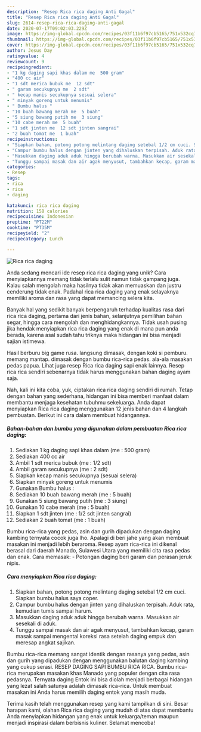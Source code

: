 ```yaml
---
description: "Resep Rica rica daging Anti Gagal"
title: "Resep Rica rica daging Anti Gagal"
slug: 2614-resep-rica-rica-daging-anti-gagal
date: 2020-07-17T09:02:03.229Z
image: https://img-global.cpcdn.com/recipes/03f11b6f97cb5165/751x532cq70/rica-rica-daging-foto-resep-utama.jpg
thumbnail: https://img-global.cpcdn.com/recipes/03f11b6f97cb5165/751x532cq70/rica-rica-daging-foto-resep-utama.jpg
cover: https://img-global.cpcdn.com/recipes/03f11b6f97cb5165/751x532cq70/rica-rica-daging-foto-resep-utama.jpg
author: Jesus Day
ratingvalue: 4
reviewcount: 9
recipeingredient:
- "1 kg daging sapi khas dalam me  500 gram"
- "400 cc air"
- "1 sdt merica bubuk me  12 sdt"
- " garam secukupnya me  2 sdt"
- " kecap manis secukupnya sesuai selera"
- " minyak goreng untuk menumis"
- " Bumbu halus "
- "10 buah bawang merah me  5 buah"
- "5 siung bawang putih me  3 siung"
- "10 cabe merah me  5 buah"
- "1 sdt jinten me  12 sdt jinten sangrai"
- "2 buah tomat me  1 buah"
recipeinstructions:
- "Siapkan bahan, potong potong melintang daging setebal 1/2 cm cuci. Siapkan bumbu halus saya coper."
- "Campur bumbu halus dengan jinten yang dihaluskan terpisah. Aduk rata, kemudian tumis sampai harum."
- "Masukkan daging aduk aduk hingga berubah warna. Masukkan air sesekali di aduk."
- "Tunggu sampai masak dan air agak menyusut, tambahkan kecap, garam masak sampai mengental koreksi rasa setelah daging empuk dan meresap angkat sajikan."
categories:
- Resep
tags:
- rica
- rica
- daging

katakunci: rica rica daging 
nutrition: 158 calories
recipecuisine: Indonesian
preptime: "PT22M"
cooktime: "PT35M"
recipeyield: "2"
recipecategory: Lunch

---
```



![Rica rica daging](https://img-global.cpcdn.com/recipes/03f11b6f97cb5165/751x532cq70/rica-rica-daging-foto-resep-utama.jpg)

Anda sedang mencari ide resep rica rica daging yang unik? Cara menyiapkannya memang tidak terlalu sulit namun tidak gampang juga. Kalau salah mengolah maka hasilnya tidak akan memuaskan dan justru cenderung tidak enak. Padahal rica rica daging yang enak selayaknya memiliki aroma dan rasa yang dapat memancing selera kita.

Banyak hal yang sedikit banyak berpengaruh terhadap kualitas rasa dari rica rica daging, pertama dari jenis bahan, selanjutnya pemilihan bahan segar, hingga cara mengolah dan menghidangkannya. Tidak usah pusing jika hendak menyiapkan rica rica daging yang enak di mana pun anda berada, karena asal sudah tahu triknya maka hidangan ini bisa menjadi sajian istimewa.

Hasil berburu big game rusa. langsung dimasak, dengan koki si pemburu. memang mantap. dimasak dengan bumbu rica-rica pedas. ala-ala masakan pedas papua. Lihat juga resep Rica rica daging sapi enak lainnya. Resep rica rica sendiri sebenarnya tidak harus menggunakan bahan daging ayam saja.


Nah, kali ini kita coba, yuk, ciptakan rica rica daging sendiri di rumah. Tetap dengan bahan yang sederhana, hidangan ini bisa memberi manfaat dalam membantu menjaga kesehatan tubuhmu sekeluarga. Anda dapat menyiapkan Rica rica daging menggunakan 12 jenis bahan dan 4 langkah pembuatan. Berikut ini cara dalam membuat hidangannya.

<!--inarticleads1-->

##### Bahan-bahan dan bumbu yang digunakan dalam pembuatan Rica rica daging:

1. Sediakan 1 kg daging sapi khas dalam (me : 500 gram)
1. Sediakan 400 cc air
1. Ambil 1 sdt merica bubuk (me : 1/2 sdt)
1. Ambil  garam secukupnya (me : 2 sdt)
1. Siapkan  kecap manis secukupnya (sesuai selera)
1. Siapkan  minyak goreng untuk menumis
1. Gunakan  Bumbu halus :
1. Sediakan 10 buah bawang merah (me : 5 buah)
1. Gunakan 5 siung bawang putih (me : 3 siung)
1. Gunakan 10 cabe merah (me : 5 buah)
1. Siapkan 1 sdt jinten (me : 1/2 sdt jinten sangrai)
1. Sediakan 2 buah tomat (me : 1 buah)


Bumbu rica-rica yang pedas, asin dan gurih dipadukan dengan daging kambing ternyata cocok juga lho. Apalagi di beri jahe yang akan membuat masakan ini menjadi lebih beraroma. Resep ayam rica-rica ini dikenal berasal dari daerah Manado, Sulawesi Utara yang memiliki cita rasa pedas dan enak. Cara memasak: - Potongan daging beri garam dan perasan jeruk nipis. 

<!--inarticleads2-->

##### Cara menyiapkan Rica rica daging:

1. Siapkan bahan, potong potong melintang daging setebal 1/2 cm cuci. Siapkan bumbu halus saya coper.
1. Campur bumbu halus dengan jinten yang dihaluskan terpisah. Aduk rata, kemudian tumis sampai harum.
1. Masukkan daging aduk aduk hingga berubah warna. Masukkan air sesekali di aduk.
1. Tunggu sampai masak dan air agak menyusut, tambahkan kecap, garam masak sampai mengental koreksi rasa setelah daging empuk dan meresap angkat sajikan.


Bumbu rica-rica memang sangat identik dengan rasanya yang pedas, asin dan gurih yang dipadukan dengan menggunakan balutan daging kambing yang cukup serasi. RESEP DAGING SAPI BUMBU RICA RICA. Bumbu rica-rica merupakan masakan khas Manado yang populer dengan cita rasa pedasnya. Ternyata daging Entok ini bisa diolah menjadi berbagai hidangan yang lezat salah satunya adalah dimasak rica-rica. Untuk membuat masakan ini Anda harus memilih daging entok yang masih muda. 

Terima kasih telah menggunakan resep yang kami tampilkan di sini. Besar harapan kami, olahan Rica rica daging yang mudah di atas dapat membantu Anda menyiapkan hidangan yang enak untuk keluarga/teman maupun menjadi inspirasi dalam berbisnis kuliner. Selamat mencoba!

